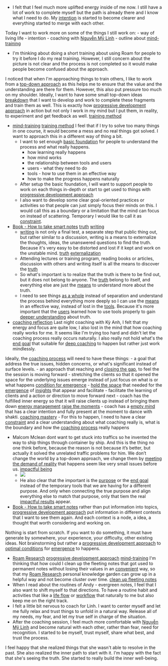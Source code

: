 - I felt that I feel much more uplifted energy inside of me now. I still have a lot of work to complete myself but the path is already there and I know what I need to do. My [intention](<intention.md>) is started to become clearer and everything started to merge with each other. 

Today I want to work more on some of the things I still work on:
    - way of living life
    - intention
    - coaching with [Nguyễn Mỹ Linh](<Nguyễn Mỹ Linh.md>)
    - outline about [mind-training](<mind-training.md>)
- I'm thinking about doing a short training about using Roam for people to try it before I do my real training. However, I still concern about the picture is not clear and the process is not completed so it would make people become confused about the approach. 

I noticed that when I'm approaching things to train others, I like to work from a [top-down approach](<top-down approach.md>) as this helps me to ensure that the value and the understanding are there for them. However, this also put pressure too much on my shoulder. Ideally, I want to have some small top-down ideas [breakdown](<breakdown.md>) that I want to develop and work to complete these fragments and train them as well. This is exactly how [progressive development approach](<progressive development approach.md>) in action but not only I work in my mind but I put them, in reality, to experiment and get feedback as well. [training method](<training method.md>)
- [mind-training](<mind-training.md>) [training method](<training method.md>) I feel that if I try to solve too many things in one course, it would become a mess and no real things got solved. I want to approach this in a different way of thing a bit. 
    - I want to set enough [basic foundation](<basic foundation.md>) for people to understand the process and what really happens. 
        - how learning really happens
        - how mind works
        - the relationship between tools and users
        - users - what they need to do
        - tools - how to use them in an effective way
        - how to make the progress happens naturally
    - After setup the basic foundation, I will want to support people to work on each things in-depth or start to get used to things with [progressive development approach](<progressive development approach.md>)
    - I also want to develop some clear goal-oriented practices or activities so that people can just simply focus their minds on this. I would call this as a boundary or a limitation that the mind can focus on instead of scattering. Temporary I would like to call it as [constraint](<constraint.md>).
- [Book - How to take smart notes](<Book - How to take smart notes.md>) [truth](<truth.md>) [writing](<writing.md>)
    - [writing](<writing.md>) is not only a final test, a separate step that public thing out, but rather similar to a discussion, writing is a means to externalize the thoughts, ideas, the unanswered questions to find the truth. Because it's very easy to be distorted and lost if it kept and work on the unstable mind. [truth](<truth.md>) [externalization](<externalization.md>)
    - Attending lectures or training program, reading books or articles, discussion with others and writing itself is all the means to discover the [truth](<truth.md>)
    - So what's important is to realize that the truth is there to be find out, but it does not belong to anyone. The [truth](<truth.md>) belong to itself, and everything else are just the [means](<means.md>) to understand more about the truth. 
    - I need to see things [as a whole](<as a whole.md>) instead of separation and understand the process behind everything more deeply so I can use the [means](<means.md>) in an effective way, instead of lost in the [tools](<tools.md>). Because it's more important that the [users](<users.md>) learned how to use tools properly to gain [deeper understanding](<deeper understanding.md>) about truth.
- [coaching reflection](<coaching reflection.md>) Last night coaching with Kỳ Anh, I felt that my energy and focus are quite low, I also lost in the mind that how coaching really works for me. It seems like I'm trying too hard and didn't let the coaching process really occurs naturally. I also really not hold what's the [end goal](<end goal.md>) that suitable for [deep coaching](<deep coaching.md>) to happen but rather just work mindlessly. 

Ideally, the [coaching process](<coaching process.md>) will need to have these things:
    - a goal that address the true issues, hidden concerns, or what's significant instead of surface levels.
    - an approach that reaching and [closing the gap](<closing the gap.md>), to feel the the session is moving forward 
        - stretching the clients so that it opened the space for the underlying issues emerge instead of just focus on what is or what happens [condition for emergence](<condition for emergence.md>)
            - [hold the space](<hold the space.md>) that needed for the [emergence](<emergence.md>) of [insights](<insights.md>) that appear and facilitate
            - facilitate the learning of clients and a action or direction to move forward next
    - coach has the fulfilled inner energy so that it will raise clients up instead of bringing them down [energy management](<energy management.md>) [raise the moments](<raise the moments.md>)
    - coach has a [empty mind](<empty mind.md>) that has a clear intention and fully present at the moment to dance with shakti. [coaching mastery](<coaching mastery.md>)
        - For this to happen, I need to have a clear [constraint](<constraint.md>) and a clear understanding about what coaching really is, what is the boundary and how the [coaching process](<coaching process.md>) really happens
- Malcom Mclean dont want to get stuck into traffics so he invented the way to ship things through container by ship. And this is the thing no one think before, because the reason is not because it’s better, but actually it solved the unrelated traffic problems for him. We don’t change the world by a top-down approach, we change them by [meeting the demand of reality](<meeting the demand of reality.md>) that happens seem like very small issues before us. [impactful being](<impactful being.md>)
    - ![](https://firebasestorage.googleapis.com/v0/b/firescript-577a2.appspot.com/o/imgs%2Fapp%2FNgoctien%2F5i0kE7O40u.jpeg?alt=media&token=80076444-0063-4c17-aeb5-84e9787b06ae)
    - He also clear that the important is the [purpose](<purpose.md>) or the [end goal](<end goal.md>) instead of the temporary tools that we are having for a different purpose. And only when connecting the true purpose and align everything else to match that purpose, only that tiem the real [impactful results](<impactful results.md>) appear.
- [Book - How to take smart notes](<Book - How to take smart notes.md>) rather than put information into topics, [progressive development approach](<progressive development approach.md>) put information in different contexts that I want to see them again. And each context is a node, a idea, a thought that worth considering and working on.

Nothing is start from scratch. If you want to do something, it must have generate by somewhere, your experience, your difficulty, other existing ideas. Not brainstorming but rather a [progressive development approach](<progressive development approach.md>) to [optimal conditions](<optimal conditions.md>) for [emergence](<emergence.md>) to happens.
- [Roam Research](<Roam Research.md>) [progressive development approach](<progressive development approach.md>) [mind-training](<mind-training.md>) I'm thinking that how could I clean up the fleeting notes that got used to permanent notes without losing their values in an [convenient](<convenient.md>) way, so that my [Roam Research](<Roam Research.md>) personal knowledge garden can grow up in a helpful way and not become cluster over time. [clean up fleeting notes](<clean up fleeting notes.md>)
- When I read about the routines of Andy - evergreen notes, I feel that I also want to shift myself to that directions. To have a routine habit and activities that like a [life flow](<life flow.md>) or [workflow](<workflow.md>) that naturally to me but also keep me on the right track.
- I felt a little bit nervous to coach for Linh. I want to center myself and let me fully relax and trust things to unfold in a natural way. Release all of my needs, my fear, and let my true self in charge of the situation.
- After the coaching session, I feel much more comfortable with [Nguyễn Mỹ Linh](<Nguyễn Mỹ Linh.md>) and become natural with each other, rather than fear, need for recognition. I started to be myself, trust myself, share what best, and trust the process.

I feel happy that she realized things that she wasn't able to resolve in the past. She also realized the inner path to start with it. I'm happy with the fact that she's seeing the truth. She started to really build the inner well-being.
